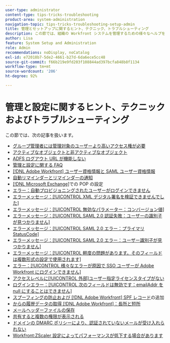 ```yaml
---
user-type: administrator
content-type: tips-tricks-troubleshooting
product-area: system-administration
navigation-topic: tips-tricks-troubleshooting-setup-admin
title: 管理とセットアップに関するヒント、テクニック、トラブルシューティング
description: この節では、組織の Workfront システムを管理するための様々なヘルプを紹介します。
author: Lisa
feature: System Setup and Administration
role: Admin
recommendations: noDisplay, noCatalog
exl-id: e72018b7-5de2-4661-b27d-6da6ece5cc48
source-git-commit: f66b219e9fd203f108844ad397bcfa848b8f1134
workflow-type: tm+mt
source-wordcount: '206'
ht-degree: 92%

---
```


# 管理と設定に関するヒント、テクニックおよびトラブルシューティング

この節では、次の記事を扱います。

* [グループ管理者には管理対象のユーザーより高いアクセス権が必要](/help/quicksilver/administration-and-setup/tips-tricks-and-troubleshooting/group-admin-access-level.md)
* [アクティブなオブジェクトと非アクティブなオブジェクト](../../administration-and-setup/tips-tricks-and-troubleshooting/acitve-and-deactivated-objects.md)
* [ADFS ログアウト URL が機能しない](../../administration-and-setup/tips-tricks-and-troubleshooting/adfs-logout-url-doesnt-work.md)
* [管理と設定に関する FAQ](../../administration-and-setup/tips-tricks-and-troubleshooting/admin-and-setup-faq.md)
* [[!DNL Adobe Workfront] ユーザー資格情報と SAML ユーザー資格情報](../../administration-and-setup/tips-tricks-and-troubleshooting/wf-user-credentials-vs-saml-user-credentials.md)
* [自動リマインダーとリマインダーの通知](../../administration-and-setup/tips-tricks-and-troubleshooting/auto-reminders-vs-reminder-notifications.md)
* [&#x200B; [!DNL Microsoft Exchange]](../../administration-and-setup/tips-tricks-and-troubleshooting/configure-pop-ms-exchange.md)での POP の設定
* [エラー：自動プロビジョニングされたユーザーがログインできません](../../administration-and-setup/tips-tricks-and-troubleshooting/error-auto-provisioned-user-cant-log-in.md)
* [エラーメッセージ：[!UICONTROL XML デジタル署名を検証できませんでした]](../../administration-and-setup/tips-tricks-and-troubleshooting/error-message-couldnt-validate-xml-digital-signature.md)
* [エラーメッセージ：[!UICONTROL 無効なパラメーター：コンバージョン値]](../../administration-and-setup/tips-tricks-and-troubleshooting/error-message-invalid-parameter-conversion-value.md)
* [エラーメッセージ：[!UICONTROL SAML 2.0 認証失敗：ユーザーの識別子が見つかりません]](../../administration-and-setup/tips-tricks-and-troubleshooting/error-message-saml-2-auth-failed-userid-not-found.md)
* [エラーメッセージ：[!UICONTROL SAML 2.0 エラー：プライマリ StatusCode]](../../administration-and-setup/tips-tricks-and-troubleshooting/error-message-saml-2-error-primary-statuscode.md)
* [エラーメッセージ：[!UICONTROL SAML 2.0 エラー：ユーザー識別子が見つかりません]](../../administration-and-setup/tips-tricks-and-troubleshooting/error-message-saml-2-error-user-identifier-not-found.md)
* [エラーメッセージ：[!UICONTROL 軽度の問題があります。そのフィールドは複数形式の設定で使用されます]](../../administration-and-setup/tips-tricks-and-troubleshooting/error-message-field-used-in-multi-form-config.md)
* [エラー：[!UICONTROL 様々なエラーが原因で SSO ユーザーが Adobe Workfront にログインできません]](../../administration-and-setup/tips-tricks-and-troubleshooting/error-sso-users-unable-log-in-various-errors.md)
* [アクセスレベルに[!UICONTROL 外部]ユーザー指定ライセンスタイプがない](../../administration-and-setup/tips-tricks-and-troubleshooting/external-user-license-type-missing-from-access-levels.md)
* [ログインエラー：[!UICONTROL 次のフィールドは無効です：emailAddr を null にすることはできません]](../../administration-and-setup/tips-tricks-and-troubleshooting/login-error-following-field-invalid-emailaddr-cant-be-null.md)
* [スプーフィングの防止および  [!DNL Adobe Workfront] SPF レコード](../../administration-and-setup/tips-tricks-and-troubleshooting/prevent-spoofing-add-wf-spf-records.md)の追加
* [&#x200B; からの履歴データの取得 [!DNL Adobe Workfront]：長所と短所](../../administration-and-setup/tips-tricks-and-troubleshooting/how-to-get-data-out-of-wf.md)
* [メールヘッダーファイルの保存](../../administration-and-setup/tips-tricks-and-troubleshooting/save-an-email-header-file.md)
* [共有すると複数の権限が表示される](../../administration-and-setup/tips-tricks-and-troubleshooting/sharing-shows-more-than-1-permission.md)
* [ドメインの DMARC ポリシーにより、認証されていないメールが受け入れられない](../../administration-and-setup/tips-tricks-and-troubleshooting/unauthenticated-email-not-accepted-domains-dmarc-policy.md)
* [Workfront:ZScaler 設定によってパフォーマンスが低下する場合があります](../../administration-and-setup/tips-tricks-and-troubleshooting/zscaler-affects-performance.md)
